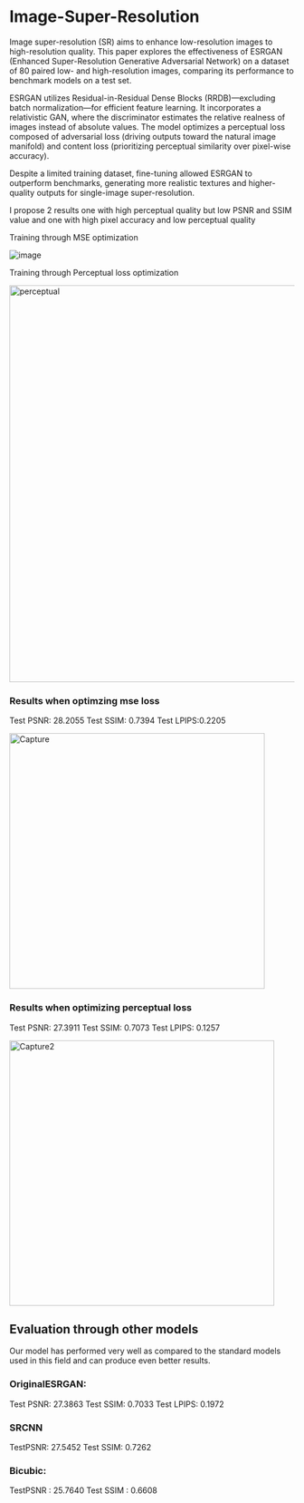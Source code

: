 # Image-Super-Resolution
Image super-resolution (SR) aims to enhance low-resolution images to high-resolution quality. This paper explores the effectiveness of ESRGAN (Enhanced Super-Resolution Generative Adversarial Network) on a dataset of 80 paired low- and high-resolution images, comparing its performance to benchmark models on a test set.

ESRGAN utilizes Residual-in-Residual Dense Blocks (RRDB)—excluding batch normalization—for efficient feature learning. It incorporates a relativistic GAN, where the discriminator estimates the relative realness of images instead of absolute values. The model optimizes a perceptual loss composed of adversarial loss (driving outputs toward the natural image manifold) and content loss (prioritizing perceptual similarity over pixel-wise accuracy).

Despite a limited training dataset, fine-tuning allowed ESRGAN to outperform benchmarks, generating more realistic textures and higher-quality outputs for single-image super-resolution.


I propose 2 results one with high perceptual quality but low PSNR and SSIM value and one with high pixel accuracy and low perceptual quality


Training through MSE optimization

![image](https://github.com/user-attachments/assets/3b44f276-fb42-4a4e-a92d-5a4a0600d75a)

Training through Perceptual loss optimization

<img width="700" alt="perceptual" src="https://github.com/user-attachments/assets/f1085e13-8210-4274-aace-c3b10a00ed3d" />


### Results when optimzing mse loss
Test PSNR: 28.2055
Test SSIM: 0.7394
Test LPIPS:0.2205



<img width="451" alt="Capture" src="https://github.com/user-attachments/assets/4f7fc105-9fa1-4c3b-8616-6fed51b5c517" />







### Results when optimizing perceptual loss
Test PSNR: 27.3911
Test SSIM: 0.7073
Test LPIPS: 0.1257


<img width="468" alt="Capture2" src="https://github.com/user-attachments/assets/5f475a68-0747-403e-afa8-3d52b00c566e" />




## Evaluation through other models
Our model has performed very well as compared to the standard models used in this field and can produce even better results.


### OriginalESRGAN:
Test PSNR: 27.3863
Test SSIM: 0.7033
Test LPIPS: 0.1972


### SRCNN
TestPSNR: 27.5452
Test SSIM: 0.7262



### Bicubic:
TestPSNR : 25.7640
Test SSIM : 0.6608









